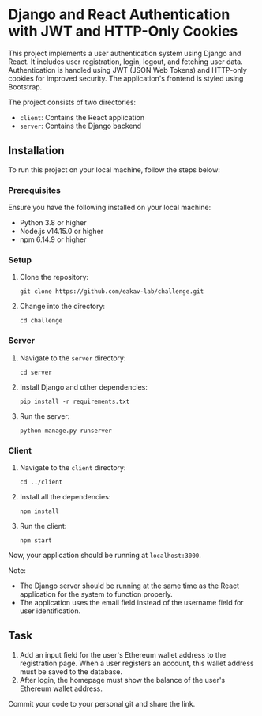 # Django and React Authentication with JWT and HTTP-Only Cookies

This project implements a user authentication system using Django and React. It includes user registration, login,
logout, and fetching user data. Authentication is handled using JWT (JSON Web Tokens) and HTTP-only cookies for improved
security. The application's frontend is styled using Bootstrap.

The project consists of two directories:

- `client`: Contains the React application
- `server`: Contains the Django backend

## Installation

To run this project on your local machine, follow the steps below:

### Prerequisites

Ensure you have the following installed on your local machine:

- Python 3.8 or higher
- Node.js v14.15.0 or higher
- npm 6.14.9 or higher

### Setup

1. Clone the repository:
    ```
    git clone https://github.com/eakav-lab/challenge.git
    ```
2. Change into the directory:
    ```
    cd challenge
    ```

### Server

1. Navigate to the `server` directory:
    ```
    cd server
    ```
2. Install Django and other dependencies:
    ```
    pip install -r requirements.txt
    ```
3. Run the server:
    ```
    python manage.py runserver
    ```

### Client

1. Navigate to the `client` directory:
    ```
    cd ../client
    ```
2. Install all the dependencies:
    ```
    npm install
    ```
3. Run the client:
    ```
    npm start
    ```

Now, your application should be running at `localhost:3000`.

Note:

- The Django server should be running at the same time as the React application for the system to function properly.
- The application uses the email field instead of the username field for user identification.

## Task

1. Add an input field for the user's Ethereum wallet address to the registration page. When a user registers an account,
   this wallet address must be saved to the database.
2. After login, the homepage must show the balance of the user's Ethereum wallet address.

Commit your code to your personal git and share the link.